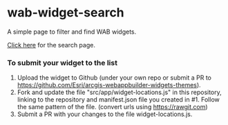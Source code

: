 # wab-widget-search
A simple page to filter and find WAB widgets. 

[Click here](http://gavinr.github.io/wab-widget-search/) for the search page.

### To submit your widget to the list
1. Upload the widget to Github (under your own repo or submit a PR to https://github.com/Esri/arcgis-webappbuilder-widgets-themes).
2. Fork and update the file "src/app/widget-locations.js" in this repository, linking to the repository and manifest.json file you created in #1. Follow the same pattern of the file. (convert urls using https://rawgit.com)
3. Submit a PR with your changes to the file widget-locations.js.
